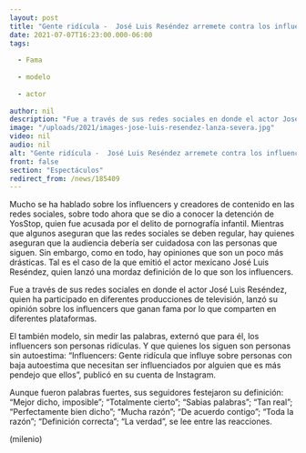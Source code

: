 ```yaml
---
layout: post
title: "Gente ridícula -  José Luis Reséndez arremete contra los influencers; así los define"
date: 2021-07-07T16:23:00.000-06:00
tags:
  
  - Fama
  
  - modelo
  
  - actor
  
author: nil
description: "Fue a través de sus redes sociales en donde el actor José Luis Reséndez, quien ha participado en diferentes producciones de televisión, lanzó su opinión sobre los influencers que ganan fama por lo que comparten en diferentes plataformas. "
image: "/uploads/2021/images-jose-luis-resendez-lanza-severa.jpg"
video: nil
audio: nil
alt: "Gente ridícula -  José Luis Reséndez arremete contra los influencers; así los define"
front: false
section: "Espectáculos"
redirect_from: /news/185409
---
```


Mucho se ha hablado sobre los influencers y creadores de contenido en las redes sociales, sobre todo ahora que se dio a conocer la detención de YosStop, quien fue acusada por el delito de pornografía infantil. Mientras que algunos aseguran que las redes sociales se deben regular, hay quienes aseguran que la audiencia debería ser cuidadosa con las personas que siguen. Sin embargo, como en todo, hay opiniones que son un poco más drásticas. Tal es el caso de la que emitió el actor mexicano José Luis Reséndez, quien lanzó una mordaz definición de lo que son los influencers. 

Fue a través de sus redes sociales en donde el actor José Luis Reséndez, quien ha participado en diferentes producciones de televisión, lanzó su opinión sobre los influencers que ganan fama por lo que comparten en diferentes plataformas.  

El también modelo, sin medir las palabras, externó que para él, los influencers son personas ridículas. Y que quienes los siguen son personas sin autoestima: “Influencers: Gente ridícula que influye sobre personas con baja autoestima que necesitan ser influenciados por alguien que es más pendejo que ellos”, publicó en su cuenta de Instagram. 

Aunque fueron palabras fuertes, sus seguidores festejaron su definición: “Mejor dicho, imposible”; “Totalmente cierto”; “Sabias palabras”; “Tan real”; “Perfectamente bien dicho”; “Mucha razón”; “De acuerdo contigo”; “Toda la razón”; “Definición correcta”; “La verdad”, se lee entre las reacciones. 

(milenio)